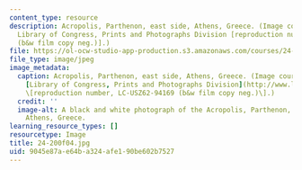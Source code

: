 ```yaml
---
content_type: resource
description: Acropolis, Parthenon, east side, Athens, Greece. (Image courtesy of the
  Library of Congress, Prints and Photographs Division [reproduction number, LC-USZ62-94169
  (b&w film copy neg.)].)
file: https://ol-ocw-studio-app-production.s3.amazonaws.com/courses/24-200-ancient-philosophy-fall-2004/9045e87ae64ba324afe190be602b7527_24-200f04.jpg
file_type: image/jpeg
image_metadata:
  caption: Acropolis, Parthenon, east side, Athens, Greece. (Image courtesy of the
    [Library of Congress, Prints and Photographs Division](http://www.loc.gov/rr/print/)
    \[reproduction number, LC-USZ62-94169 (b&w film copy neg.)\].)
  credit: ''
  image-alt: A black and white photograph of the Acropolis, Parthenon, east side,
    Athens, Greece.
learning_resource_types: []
resourcetype: Image
title: 24-200f04.jpg
uid: 9045e87a-e64b-a324-afe1-90be602b7527
---
```

